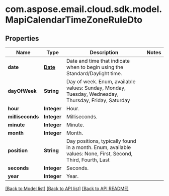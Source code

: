 
# com.aspose.email.cloud.sdk.model.MapiCalendarTimeZoneRuleDto
## Properties
Name | Type | Description | Notes
------------ | ------------- | ------------- | -------------
**date** | [**Date**](Date.md) | Date and time that indicate when to begin using the Standard/Daylight time.              | 
**dayOfWeek** | **String** | Day of week. Enum, available values: Sunday, Monday, Tuesday, Wednesday, Thursday, Friday, Saturday | 
**hour** | **Integer** | Hour.              | 
**milliseconds** | **Integer** | Milliseconds.              | 
**minute** | **Integer** | Minute.              | 
**month** | **Integer** | Month.              | 
**position** | **String** | Day positions, typically found in a month. Enum, available values: None, First, Second, Third, Fourth, Last | 
**seconds** | **Integer** | Seconds.              | 
**year** | **Integer** | Year.              | 




[[Back to Model list]](README.md#documentation-for-models) [[Back to API list]](README.md#documentation-for-api-endpoints) [[Back to API README]](README.md)

